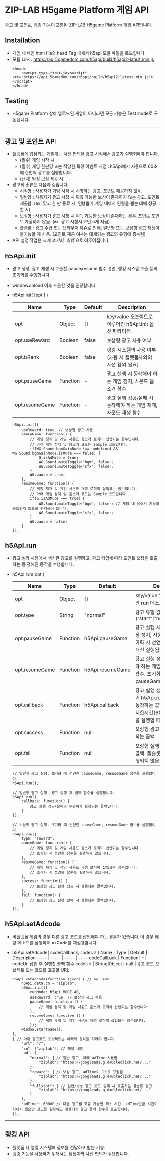 <!-- ![Logo](https://app.5gamedom.com/img/icon/zip-logo.png)   -->
**ZIP-LAB H5game Platform 게임 API**
=============

광고 및 포인트, 랭킹 기능이 포함된 ZIP-LAB H5game Platform 게임 API입니다.


Installation
-------------
- 게임 내 메인 html file의 head Tag 내에서 h5api 모듈 파일을 로드합니다.
- 모듈 Link : https://api.5gamedom.com/h5api/build/h5api2-latest.min.js
    ```
    <head>
        <script type="text/javascript" src="https://api.5gamedom.com/h5api/build/h5api2-latest.min.js"></script>
    </head>
    ```

Testing
-------------
- H5game Platform 상에 업로드된 게임이 아니라면 모든 기능은 Test mode로 구동됩니다.

***


**광고 및 포인트 API**
-------------

- 플랫폼에 입점되는 게임에는 사전 협의된 광고 시점에서 광고가 실행되어야 합니다.
    * (필수) 게임 시작 시
    * (필수) 게임 한판당 또는 적당한 특정 이벤트 시점 : h5Api에서 자동으로 60초에 한번씩 광고를 실행합니다.
    * (선택) 일정 보상 제공 시
- 광고의 종류는 다음과 같습니다.
    * 시작형 : 사용자가 게임 시작 시 시청하는 광고. 포인트 제공하지 않음.
    * 일반형 : 사용자가 광고 시청 시 획득 가능한 보상이 존재하지 않는 광고. 포인트 제공함. (ex. 맞고 한 판 종료 시, 인형뽑기 게임 내에서 인형을 뽑는 데에 성공할 시)
    * 보상형 : 사용자가 광고 시청 시 획득 가능한 보상이 존재하는 경우. 포인트 포인트 제공하지 않음. (ex. 광고 시청시 코인 5개 지급)
    * 풀슬롯 : 광고 수급 또는 브라우저 이슈로 인해, 일반형 또는 보상형 광고 재생이 불가능할 때 사용. (포인트 제공 여부는 대체되는 광고의 유형에 종속됨)
- API 설정 작업은 크게 *초기화, 실행* 으로 이루어집니다.

h5Api.init
-------------
- 광고 생성, 광고 재생 시 호출할 pause/resume 함수 선언, 랭킹 시스템 호출 등의 초기화를 수행합니다.
- window.onload 이후 호출할 것을 권장합니다.
- h5Api.init( [opt ] )

    Name            | Type      | Default   | Description
    -----           | -----     | -----     | -----
    opt             | Object    | {}        | key/value 오브젝트로 이루어진 h5Api.init 옵션 파라미터
    opt.useReward   | Boolean   | false     | 보상형 광고 사용 여부
    opt.isRank      | Boolean   | false     | 랭킹 시스템의 사용 여부 (사용 시 플랫폼사와의 사전 협의 필요)
    opt.pauseGame   | Function  | -         | 광고 실행 시 동작해야 하는 게임 정지, 사운드 음소거 함수
    opt.resumeGame  | Function  | -         | 광고 실행 성공/실패 시 동작해야 하는 게임 재개, 사운드 재생 함수

    ```
    h5Api.init({
        useReward: true, // 보상형 광고 사용
        pauseGame: function() {
            // 게임 정지 및 게임 사운드 음소거 로직이 삽입되는 함수입니다.
            // 아래 게임 정지 및 음소거 코드는 Sample 코드입니다.
            if(WG.Sound.bgmGainNode !== undefined && WG.Sound.bgmGainNode.isMute === false) {
                G.isAdMute = true;
                WG.Sound.muteToggle("bgm", false);
                WG.Sound.muteToggle("sfx", false);
            }
            WG.pause = true;
        },
        resumeGame: function() {
            // 게임 재개 및 게임 사운드 재생 로직이 삽입되는 함수입니다.
            // 아래 게임 정지 및 음소거 코드는 Sample 코드입니다.
            if(G.isAdMute === true) {
                WG.Sound.muteToggle("bgm", false); // 게임 내 음소거 기능과 중첩되지 않도록 관리해야 합니다.
                WG.Sound.muteToggle("sfx", false);
            }
            WG.pause = false;
        }
    });
    ```

h5Api.run
-------------
- 광고 실행 시점에서 생성한 광고를 실행하고, 광고 타입에 따라 포인트 요청을 호출하는 등 정해진 동작을 수행합니다.
- h5Api.run( opt )

    Name            | Type      | Default           | Description
    -----           | -----     | -----             | -----
    opt             | Object    | {}                | key/value 오브젝트로 이루어진 run 메소드 옵션
    opt.type        | String    | "normal"          | 광고 유형 값 ("start"\|"normal"\|"reward")
    opt.pauseGame   | Function  | h5Api.pauseGame   | 광고 실행 시 동작해야 하는 게임 정지, 사운드 음소거 함수. 초기화 시 선언한 pauseGame 대신 실행됩니다.
    opt.resumeGame  | Function  | h5Api.resumeGame  | 광고 실행 성공/실패 시 동작해야 하는 게임 재개, 사운드 재생 함수. 초기화 시 선언한 pauseGame 대신 실행됩니다.
    opt.callback    | Function  | h5Api.callback    | 광고 실행 성공/실패과 무관하게 h5Api.run 메소드 실행 후 동작하는 콜백 함수. 광고 재생 제한시간(60초) 내 run 메소드를 실행할 때에도 실행됩니다.
    opt.success     | Function  | null              | 보상형 광고 실행 성공 시 실행되는 콜백
    opt.fail        | Function  | null              | 보상형 실행 실패 시 실행되는 콜백. 풀슬롯 유형의 광고도 실행되지 않을 때 호출됨.

    ```
    // 일반형 광고 실행. 초기화 때 선언한 pauseGame, resumeGame 함수를 실행합니다.
    h5Api.run();

    // 일반형 광고 실행. 광고 실행 후 콜백 함수를 실행합니다.
    h5Api.run({
        callback: function() {
            광고 실행 성공/실패과 무관하게 실행되는 콜백입니다.
        }
    });

    // 보상형 광고 실행. 초기화 때 선언한 pauseGame, resumeGame 함수를 실행합니다.
    h5Api.run({
        type: "reward",
        pauseGame: function() {
            // 게임 정지 및 게임 사운드 음소거 로직이 삽입되는 함수입니다.
            // 초기화 시 선언한 함수를 실행하지 않습니다.
        },
        resumeGame: function() {
            // 게임 재개 및 게임 사운드 재생 로직이 삽입되는 함수입니다.
            // 초기화 시 선언한 함수를 실행하지 않습니다.
        },
        success: function() {
            // 보상형 광고 실행 성공 시 실행되는 콜백입니다.
        },
        fail: function() {
            // 보상형 광고 실행 실패 시 실행되는 콜백입니다.
        }
    });
    ```

h5Api.setAdcode
-------------
- 비플랫폼 게임의 경우 다른 광고 코드를 삽입해야 하는 경우가 있습니다. 이 경우 해당 메소드를 실행하여 adCode를 재설정합니다.

- h5Api.setAdcode( codeCallback, codeUrl )
    Name            | Type          | Default   | Description
    -----           | -----         | -----     | -----
    codeCallback    | Function      | -         | codeUrl 삽입 후 실행할 콜백 함수
    codeUrl         | String|Object | null      | 광고 코드 오브젝트 또는 코드를 호출할 URL

    ```
    h5Api.setAdcode(function (json) { // no Json
        h5Api.data.cn = "ziplab";
        h5Api.init({
            runMode: h5Api.MODE.AD,
            useReward: true, // 보상형 광고 사용
            pauseGame: function () {
                // 게임 정지 및 게임 사운드 음소거 로직이 삽입되는 함수입니다.
            },
            resumeGame: function () {
                // 게임 재개 및 게임 사운드 재생 로직이 삽입되는 함수입니다.
            });
        window.startGame();
    },
    { // 아래 광고코드 오브젝트는 아래의 형식을 지켜야 합니다.
        "url": "/",
        "cn": ["ziplab"], // 채널 네임
        "ad": {
            "normal": { // 일반 광고, 아래 adTime 사용함
                "ziplab": "https://googleads.g.doubleclick.net/..."
            },
            "reward": { // 보상 광고, adTime이 1초로 고정됨
                "ziplab": "https://googleads.g.doubleclick.net/..."
            },
            "fullslot": { // 일반/보상 광고 로드 실패 시 호출하는 풀슬롯 광고
                "ziplab": "https://googleads.g.doubleclick.net/..."
            }
        },
        "adTime": 60000 // 다음 광고를 호출 가능한 최소 시간. adTime만큼 시간이 지나지 않으면 광고를 실행해도 실행되지 않고 콜백 함수를 호출합니다.
    });
    ```
***

**랭킹 API**
-------------

- 플랫폼 내 랭킹 시스템에 정보를 전달하고 받는 기능.
- 랭킹 기능을 사용하기 위해서는 담당자와 사전 협의가 필요합니다.